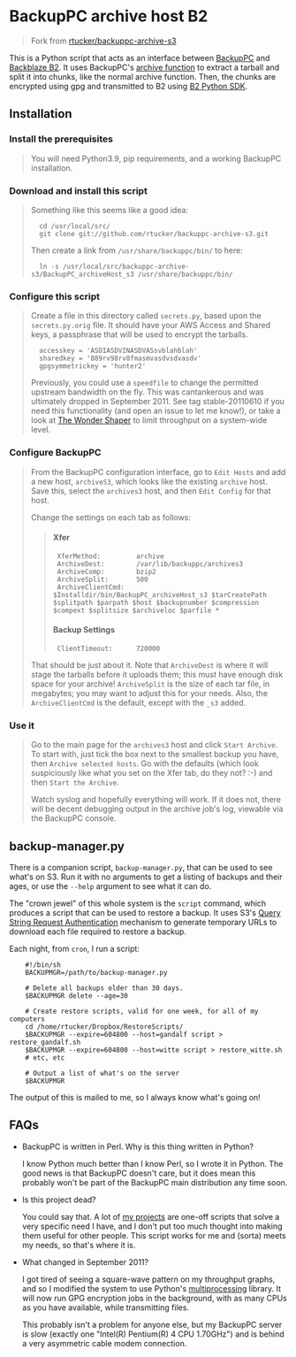 BackupPC archive host B2
=======================
> Fork from [rtucker/backuppc-archive-s3](https://github.com/rtucker/backuppc-archive-s3)

This is a Python script that acts as an interface between
[BackupPC](http://backuppc.sourceforge.net/) and
[Backblaze B2](https://www.backblaze.com/b2/cloud-storage.html).  It uses BackupPC's
[archive function](http://backuppc.sourceforge.net/faq/BackupPC.html#archive_functions)
to extract a tarball and split it into chunks, like the normal archive
function.  Then, the chunks are encrypted using gpg and transmitted to
B2 using [B2 Python SDK](https://github.com/Backblaze/b2-sdk-python).

Installation
------------

### Install the prerequisites

> You will need Python3.9, pip requirements, and a
> working BackupPC installation.

### Download and install this script

> Something like this seems like a good idea:
>  
>       cd /usr/local/src/
>       git clone git://github.com/rtucker/backuppc-archive-s3.git
>
> Then create a link from `/usr/share/backuppc/bin/` to here:
>
>       ln -s /usr/local/src/backuppc-archive-s3/BackupPC_archiveHost_s3 /usr/share/backuppc/bin/

### Configure this script

> Create a file in this directory called `secrets.py`, based upon the
> `secrets.py.orig` file.  It should have your AWS Access and Shared keys,
> a passphrase that will be used to encrypt the tarballs.
> 
>       accesskey = 'ASDIASDVINASDVASsvblahblah'
>       sharedkey = '889rv98rv8fmasmvasdvsdvasdv'
>       gpgsymmetrickey = 'hunter2'
>
> Previously, you could use a `speedfile` to change the permitted upstream
> bandwidth on the fly.  This was cantankerous and was ultimately dropped
> in September 2011.  See tag stable-20110610 if you need this functionality
> (and open an issue to let me know!), or take a look at
> [The Wonder Shaper](http://lartc.org/wondershaper/) to limit throughput
> on a system-wide level.
 
### Configure BackupPC

> From the BackupPC configuration interface, go to `Edit Hosts` and add a
> new host, `archiveS3`, which looks like the existing `archive` host.
> Save this, select the `archives3` host, and then `Edit Config` for that
> host.
> 
> Change the settings on each tab as follows:
> 
>> #### Xfer
>>      XferMethod:         archive
>>      ArchiveDest:        /var/lib/backuppc/archives3
>>      ArchiveComp:        bzip2
>>      ArchiveSplit:       500
>>      ArchiveClientCmd:   $Installdir/bin/BackupPC_archiveHost_s3 $tarCreatePath $splitpath $parpath $host $backupnumber $compression $compext $splitsize $archiveloc $parfile *
>> 
>> #### Backup Settings
>>      ClientTimeout:      720000
> 
> That should be just about it.  Note that `ArchiveDest` is where it will
> stage the tarballs before it uploads them; this must have enough disk
> space for your archive!  `ArchiveSplit` is the size of each tar file,
> in megabytes; you may want to adjust this for your needs.  Also, the
> `ArchiveClientCmd` is the default, except with the `_s3` added.

### Use it

> Go to the main page for the `archives3` host and click `Start Archive`.
> To start with, just tick the box next to the smallest backup you have,
> then `Archive selected hosts`.  Go with the defaults (which look
> suspiciously like what you set on the Xfer tab, do they not?  :-) and
> then `Start the Archive`.
> 
> Watch syslog and hopefully everything will work.  If it does not, there
> will be decent debugging output in the archive job's log, viewable via
> the BackupPC console.

backup-manager.py
-----------------

There is a companion script, `backup-manager.py`, that can be used to see
what's on S3.  Run it with no arguments to get a listing of backups and
their ages, or use the `--help` argument to see what it can do.

The "crown jewel" of this whole system is the `script` command, which
produces a script that can be used to restore a backup.  It uses S3's
[Query String Request Authentication](http://docs.amazonwebservices.com/AmazonS3/latest/dev/index.html?RESTAuthentication.html#RESTAuthenticationQueryStringAuth)
mechanism to generate temporary URLs to download each file required to
restore a backup.

Each night, from `cron`, I run a script:

        #!/bin/sh
        BACKUPMGR=/path/to/backup-manager.py

        # Delete all backups older than 30 days.
        $BACKUPMGR delete --age=30

        # Create restore scripts, valid for one week, for all of my computers
        cd /home/rtucker/Dropbox/RestoreScripts/
        $BACKUPMGR --expire=604800 --host=gandalf script > restore_gandalf.sh
        $BACKUPMGR --expire=604800 --host=witte script > restore_witte.sh
        # etc, etc

        # Output a list of what's on the server
        $BACKUPMGR

The output of this is mailed to me, so I always know what's going on!

FAQs
----
*   BackupPC is written in Perl.  Why is this thing written in Python?

    I know Python much better than I know Perl, so I wrote it in Python.
    The good news is that BackupPC doesn't care, but it does mean this
    probably won't be part of the BackupPC main distribution any time soon.

*   Is this project dead?

    You could say that.  A lot of [my projects](https://github.com/rtucker/)
    are one-off scripts that solve a very specific need I have, and I don't
    put too much thought into making them useful for other people.  This
    script works for me and (sorta) meets my needs, so that's where it is.

*   What changed in September 2011?

    I got tired of seeing a square-wave pattern on my throughput graphs,
    and so I modified the system to use Python's
    [multiprocessing](http://docs.python.org/library/multiprocessing.html)
    library.  It will now run GPG encryption jobs in the background,
    with as many CPUs as you have available, while transmitting files.

    This probably isn't a problem for anyone else, but my BackupPC server
    is slow (exactly one "Intel(R) Pentium(R) 4 CPU 1.70GHz") and is
    behind a very asymmetric cable modem connection.
